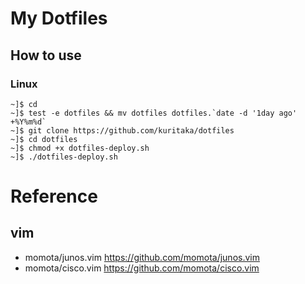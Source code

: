 # My Dotfiles



## How to use

### Linux

```
~]$ cd
~]$ test -e dotfiles && mv dotfiles dotfiles.`date -d '1day ago' +%Y%m%d`
~]$ git clone https://github.com/kuritaka/dotfiles
~]$ cd dotfiles
~]$ chmod +x dotfiles-deploy.sh
~]$ ./dotfiles-deploy.sh
```


# Reference
## vim
* momota/junos.vim  https://github.com/momota/junos.vim
* momota/cisco.vim  https://github.com/momota/cisco.vim

